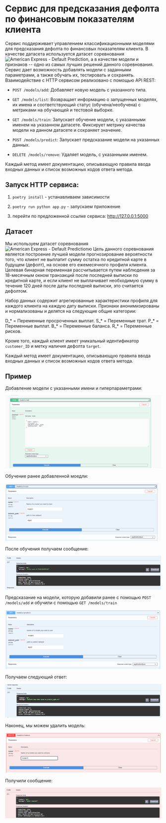 # Сервис для предсказания дефолта по финансовым показателям клиента

Сервис поддерживает управлением классификационными моделями для предсказания дефолта по финансовых показателям клиента. В качестве датасета используется датасет соревнования ![American Express - Default Prediction](https://www.kaggle.com/competitions/amex-default-prediction), а в качестве модели и признаков -- одно из самых лучших решений данного соревнования.  Сервис дает возможность добавлять модели с заданными параметрами, а также обучать их, тестировать и сохранять. Взаимодействие с HTTP сервисом реализовано с помощью API REST:

* `POST /models/add`: Добавляет новую модель с указанного типа.

* `GET /models/list`: Возвращает информацию о запущенных моделях, их имена и соответствующий статус (обучена/необучена) с метриками на обучающей и тестовой выборке.

* `GET /models/train`: Запускает обучение модели, с указанными именем на указанном датасете. Фиксирует метрику качества модели на данном датасете и сохраняет значение.

* `POST /models/predict`: Запускает предсказание модели на указанных данных.

* `DELETE /models/remove`: Удаляет модель, с указанными именем.

Каждый метод имеет документацию, описывающую правила ввода входных данных и список возможных кодов ответа метода.

## Запуск HTTP сервиса:

1. `poetry install` - устанавливаем зависимости
 
2. `poetry run python app.py` - запускаем приложение

3. перейти по предложенной ссылке сервиса: http://127.0.0.1:5000


## Датасет

Мы используем датасет соревнования ![American Express - Default Prediction](https://www.kaggle.com/competitions/amex-default-prediction)ю Цель данного соревнования является построение лучшей модели прогнозирование вероятности того, что клиент не выплатит сумму остатка по кредитной карте в будущем (дефолт), на основе его ежемесячного профиля клиента. Целевая бинарная переменная рассчитывается путем наблюдения за 18-месячным окном транзакций после последней выписки по кредитной карте, и если клиент не выплачивает необходимую сумму в течение 120 дней после даты последней выписки, это считается дефолтом.

Набор данных содержит агрегированные характеристики профиля для каждого клиента на каждую дату выписки. Признаки анонимизированы и нормализованы и делятся на следующие общие категории:

D_* = Переменные просроченных выплат.
S_* = Переменные трат.
P_* = Переменные выплат.
B_* = Переменные баланса.
R_* = Переменные рисков.

Кроме того, каждый клиент имеет уникальный идентификатор `customer_ID` и метку наличия дефолта `target`.


Каждый метод имеет документацию, описывающую правила ввода входных данных и список возможных кодов ответа метода.

## Пример

Добавление модели с указанными имени и гиперпараметрами:

![](add_pic1.png)

Обучение ранее добавленной моедли:

![](train_pic1.png)

После обучения получаем сообщение:

![](train_pic2.png)

Предсказание на модели, которую добавили ранее с помощью `POST /models/add` и обучили с помощью `GET /models/train`

![](pred_pic1.png)

Получаем следующий ответ:

![](pred_pic2.png)

Наконец, мы можем удалить модель:

![](rmv_pic1.png)

Получили сообщение:

![](rmv_pic2.png)
